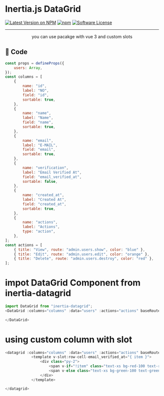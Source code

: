 # Inertia.js DataGrid

[![Latest Version on NPM](https://img.shields.io/npm/v/inertia-datagrid.svg?style=flat-square)](https://npmjs.com/package/inertia-datagrid)
[![npm](https://img.shields.io/npm/dt/inertia-datagrid.svg?style=flat-square)](https://www.npmjs.com/package/inertia-datagrid)
[![Software License](https://img.shields.io/badge/license-MIT-brightgreen.svg?style=flat-square)](LICENSE.md)

---

<p align="center"> you can use pacakge with vue 3 and custom slots
    <br> 
</p>

## 📝 Code

```js
const props = defineProps({
    users: Array,
});
const columns = [
    {
        name: "id",
        label: "NO",
        field: "id",
        sortable: true,
    },
    {
        name: "name",
        label: "Name",
        field: "name",
        sortable: true,
    },
    {
        name: "email",
        label: "E-MAIL",
        field: "email",
        sortable: true,
    },
    {
        name: "verification",
        label: "Email Verified At",
        field: "email_verified_at",
        sortable: false,
    },
    {
        name: "created_at",
        label: "Created At",
        field: "created_at",
        sortable: true,
    },
    {
        name: "actions",
        label: "Actions",
        type: "action",
    },
];
const actions = [
    { title: "View", route: "admin.users.show", color: "blue" },
    { title: "Edit", route: "admin.users.edit", color: "orange" },
    { title: "Delete", route: "admin.users.destroy", color: "red" },
];
```

# impot DataGrid Component from inertia-datagrid

```js
import DataGrid from "inertia-datagrid";
<DataGrid :columns="columns" :data="users" :actions="actions" baseRoute="admin.users.index">
        
</DataGrid>
```

# using custom column with slot

```js
<datagrid :columns="columns" :data="users" :actions="actions" baseRoute="admin.users.index">
            <template v-slot:row-cell-email_verified_at="{ item }">
                <div class="py-2">
                    <span v-if="!item" class="text-xs bg-red-100 text-red-500 rounded-lg p-1">Verified</span>
                    <span v-else class="text-xs bg-green-100 text-green-500 rounded-lg p-1">Not Verified</span>
                </div>
            </template>

</datagrid>
```
